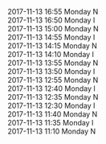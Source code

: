 2017-11-13 16:55 Monday  N  
2017-11-13 16:50 Monday  I  
2017-11-13 15:00 Monday  N  
2017-11-13 14:55 Monday  I  
2017-11-13 14:15 Monday  N  
2017-11-13 14:10 Monday  I  
2017-11-13 13:55 Monday  N  
2017-11-13 13:50 Monday  I  
2017-11-13 12:55 Monday  N  
2017-11-13 12:40 Monday  I  
2017-11-13 12:35 Monday  N  
2017-11-13 12:30 Monday  I  
2017-11-13 11:40 Monday  N  
2017-11-13 11:35 Monday  I  
2017-11-13 11:10 Monday  N  
